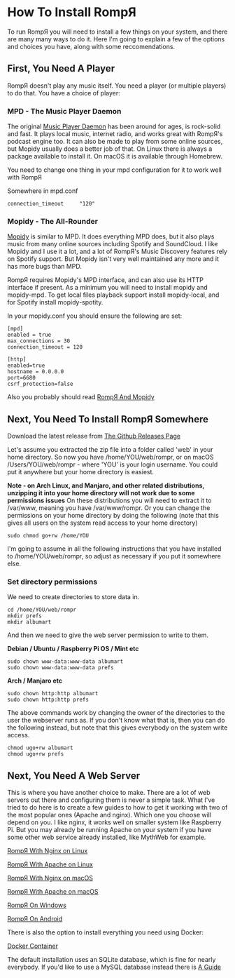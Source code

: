 # How To Install RompЯ

To run RompЯ you will need to install a few things on your system, and there are many many ways to do it. Here I'm going to explain a few of the options and choices you have,
along with some reccomendations.

## First, You Need A Player

RompЯ doesn't play any music itself. You need a player (or multiple players) to do that. You have a choice of player:

### MPD - The Music Player Daemon

The original [Music Player Daemon](https://www.musicpd.org/) has been around for ages, is rock-solid and fast. It plays local music, internet radio, and works great with RompЯ's podcast engine too.
It can also be made to play from some online sources, but Mopidy usually does a better job of that.
On Linux there is always a package available to install it. On macOS it is available through Homebrew.

You need to change one thing in your mpd configuration for it to work well with RompЯ

Somewhere in mpd.conf

    connection_timeout     "120"

### Mopidy - The All-Rounder

[Mopidy](http://www.mopidy.com) is similar to MPD. It does everything MPD does, but it also plays music from many online sources including Spotify and SoundCloud. I like Mopidy and I use it a lot,
and a lot of RompЯ's Music Discovery features rely on Spotify support. But Mopidy isn't very well maintained any more and it has more bugs than MPD.

RompЯ requires Mopidy's MPD interface, and can also use its HTTP interface if present. As a minimum you will need to install mopidy and mopidy-mpd. To get local files playback support install mopidy-local, and for Spotify install mopidy-spotity.

In your mopidy.conf you should ensure the following are set:

    [mpd]
    enabled = true
    max_connections = 30
    connection_timeout = 120

    [http]
    enabled=true
    hostname = 0.0.0.0
    port=6680
    csrf_protection=false

Also you probably should read [RompЯ And Mopidy](/RompR/Rompr-And-Mopidy)

## Next, You Need To Install RompЯ Somewhere

Download the latest release from [The Github Releases Page](https://github.com/fatg3erman/RompR/releases)

Let's assume you extracted the zip file into a folder called 'web' in your home directory. So now you have /home/YOU/web/rompr, or on macOS /Users/YOU/web/rompr - where 'YOU' is your login username.
You could put it anywhere but your home directory is easiest.

**Note - on Arch Linux, and Manjaro, and other related distributions, unzipping it into your home directory will not work due to some permissions issues**
On these distributions you will need to extract it to /var/www, meaning you have /var/www/rompr.
Or you can change the permissions on your home directory by doing the following (note that this gives all users on the system read access to your home directory)

    sudo chmod go+rw /home/YOU

I'm going to assume in all the following instructions that you have installed to /home/YOU/web/rompr, so adjust as necessary if you put it somewhere else.

### Set directory permissions

We need to create directories to store data in.

    cd /home/YOU/web/rompr
    mkdir prefs
    mkdir albumart

And then we need to give the web server permission to write to them.

**Debian / Ubuntu / Raspberry Pi OS / Mint etc**

    sudo chown www-data:www-data albumart
    sudo chown www-data:www-data prefs

**Arch / Manjaro etc**

    sudo chown http:http albumart
    sudo chown http:http prefs

The above commands work by changing the owner of the directories to the user the webserver runs as. If you don't know what that is, then you can do the
following instead, but note that this gives everybody on the system write access.

    chmod ugo+rw albumart
    chmod ugo+rw prefs

## Next, You Need A Web Server

This is where you have another choice to make. There are a lot of web servers out there and configuring them is never a simple task.
What I've tried to do here is to create a few guides to how to get it working with two of the most popular ones (Apache and nginx).
Which one you choose will depend on you. I like nginx, it works well on smaller system like Raspberry Pi.
But you may already be running Apache on your system if you have some other web service already installed, like MythWeb for example.

[RompЯ With Nginx on Linux](/RompR/Recommended-Installation-on-Linux)

[RompЯ With Apache on Linux](/RompR/Installation-on-Linux-Alternative-Method)

[RompЯ With Nginx on macOS](/RompR/macOS-With-Nginx)

[RompЯ With Apache on macOS](/RompR/Installation-on-macOS)

[RompЯ On Windows](/RompR/Installation-on-Windows)

[RompЯ On Android](/RompR/Installation-on-Android)

There is also the option to install everything you need using Docker:

[Docker Container](/RompR/Installation-with-Docker)

The default installation uses an SQLite database, which is fine for nearly everybody. If you'd like to use a MySQL database instead there is [A Guide](/RompR/Using-a-MySQL-server)